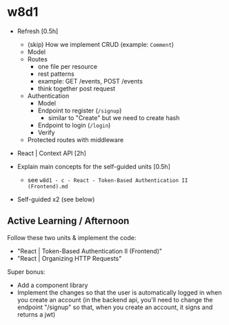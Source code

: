 
# w8d1


- Refresh [0.5h]
  - (skip) How we implement CRUD (example: `Comment`)
  <!-- @LT: can be interesting to show with commentMessage + author -->
    - Model
    - Routes
      - one file per resource
      - rest patterns
      - example: GET /events, POST /events
      - think together post request
  - Authentication
    - Model
    - Endpoint to register (`/signup`)
      - similar to "Create" but we need to create hash
    - Endpoint to login (`/login`)
    - Verify
  - Protected routes with middleware


- React | Context API [2h]

- Explain main concepts for the self-guided units [0.5h]
  - see `w8d1 - c - React - Token-Based Authentication II (Frontend).md`

- Self-guided x2 (see below)



## Active Learning / Afternoon

Follow these two units & implement the code:
- "React | Token-Based Authentication II (Frontend)"
- "React | Organizing HTTP Requests"

<!-- How: work in pairs -->

Super bonus:
- Add a component library
- Implement the changes so that the user is automatically logged in when you create an account (in the backend api, you'll need to change the endpoint "/signup" so that, when you create an account, it signs and returns a jwt)

